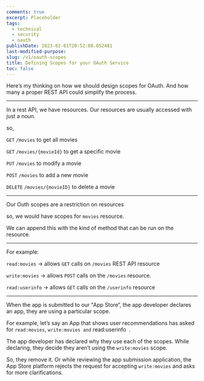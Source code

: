 ```yaml
---
comments: true
excerpt: Placeholder
tags:
  - technical
  - security
  - oauth
publishDate: 2023-02-01T20:52:08.052481
last-modified-purpose:
slug: /v1/oauth-scopes
title: Defining Scopes for your OAuth Service
toc: false
---
```


Here’s my thinking on how we should design scopes for OAuth. And how many a proper REST API could simplify the process.

---

In a rest API, we have resources. Our resources are usually accessed with just a noun.

so,

`GET` `/movies` to get all movies

`GET` `/movies/{movieId}` to get a specific movie

`PUT` `/movies` to modify a movie

`POST` `/movies` to add a new movie

`DELETE` `/movies/{movieID}` to delete a movie

---

Our Outh scopes are a restriction on resources

so, we would have scopes for `movies` resource.

We can append this with the kind of method that can be run on the resource.

---

For example:

`read:movies` -> allows `GET` calls on `/movies` REST API resource

`write:movies` → allows `POST` calls on the `/movies` resource.

`read:userinfo` → allows `GET` calls on the `/userinfo` resource

---

When the app is submitted to our "App Store“, the app developer declares an app, they are using a particular scope.

For example, let’s say an App that shows user recommendations has asked for `read:movies`, `write:movies and` read:userinfo` `.

The app developer has declared why they use each of the scopes. While declaring, they decide they aren’t using the `write:movies` scope.

So, they remove it. Or while reviewing the app submission application, the App Store platform rejects the request for accepting `write:movies` and asks for more clarifications.
